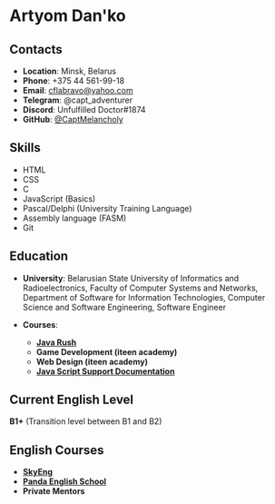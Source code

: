 # Artyom Dan'ko
## Contacts

* **Location**: Minsk, Belarus
* **Phone**: +375 44 561-99-18
* **Email**: cflabravo@yahoo.com
* **Telegram**: @capt_adventurer
* **Discord**: Unfulfilled Doctor#1874
* **GitHub**: [@CaptMelancholy](https://github.com/CaptMelancholy)

## Skills
* HTML
* CSS
* C
* JavaScript (Basics)
* Pascal/Delphi (University Training Language)
* Assembly language (FASM)
* Git

## Education
* **University**: Belarusian State University of Informatics and Radioelectronics, Faculty of Computer Systems and Networks, Department of Software for Information Technologies, Computer Science and Software Engineering, Software Engineer

* **Courses**:
    + **[Java Rush](https://javarush.com/)**
    + **Game Development (iteen academy)**
    + **Web Design (iteen academy)**
    + **[Java Script Support Documentation](https://learn.javascript.ru/)**

## Current English Level

**B1+** (Transition level between B1 and B2)

## English Courses

* **[SkyEng](https://skyeng.ru/)**
* **[Panda English School](https://panda-school.by/)**
* **Private Mentors**